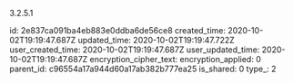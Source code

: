 3.2.5.1

id: 2e837ca091ba4eb883e0ddba6de56ce8
created_time: 2020-10-02T19:19:47.687Z
updated_time: 2020-10-02T19:19:47.722Z
user_created_time: 2020-10-02T19:19:47.687Z
user_updated_time: 2020-10-02T19:19:47.687Z
encryption_cipher_text: 
encryption_applied: 0
parent_id: c96554a17a944d60a17ab382b777ea25
is_shared: 0
type_: 2